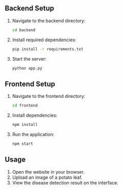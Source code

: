 
## Backend Setup

1. Navigate to the backend directory:
   ```bash
   cd backend
   ```
2. Install required dependencies:
   ```bash
   pip install -r requirements.txt
   ```
3. Start the server:
   ```bash
   python app.py
   ```

## Frontend Setup

1. Navigate to the frontend directory:
   ```bash
   cd frontend
   ```
2. Install dependencies:
   ```bash
   npm install
   ```
3. Run the application:
   ```bash
   npm start
   ```

## Usage

1. Open the website in your browser.
2. Upload an image of a potato leaf.
3. View the disease detection result on the interface.

